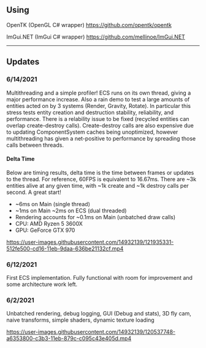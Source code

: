 ## Using
OpenTK (OpenGL C# wrapper) https://github.com/opentk/opentk

ImGui.NET (ImGui C# wrapper) https://github.com/mellinoe/ImGui.NET

----------------------------------

## Updates

### 6/14/2021
Multithreading and a simple profiler! ECS runs on its own thread, giving a major performance increase. Also a rain demo to test a large amounts of entities acted on by 3 systems (Render, Gravity, Rotate). In particular this stress tests entity creation and destruction stability, reliability, and performance. There is a relability issue to be fixed (recycled entities can overlap create-destroy calls). Create-destroy calls are also expensive due to updating ComponentSystem caches being unoptimized, however multithreading has given a net-positive to performance by spreading those calls between threads.

#### Delta Time
Below are timing results, delta time is the time between frames or updates to the thread. For reference, 60FPS is equivalent to 16.67ms. There are ~3k entities alive at any given time, with ~1k create and ~1k destroy calls per second. A great start!

* ~6ms on Main (single thread)
* ~1ms on Main ~2ms on ECS (dual threaded)
* Rendering accounts for ~0.1ms on Main (unbatched draw calls)
* CPU: AMD Ryzen 5 3600X
* GPU: GeForce GTX 970

https://user-images.githubusercontent.com/14932139/121935331-512fe500-cd16-11eb-9daa-636be21132cf.mp4


### 6/12/2021
First ECS implementation. Fully functional with room for improvement and some architecture work left.


### 6/2/2021
Unbatched rendering, debug logging, GUI (Debug and stats), 3D fly cam, naive transforms, simple shaders, dynamic texture loading

https://user-images.githubusercontent.com/14932139/120537748-a6353800-c3b3-11eb-879c-c095c43e405d.mp4

